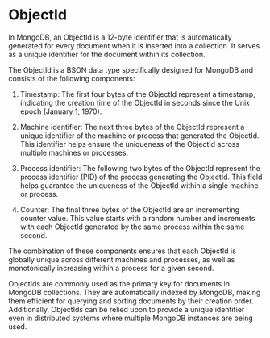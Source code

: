 # ObjectId

In MongoDB, an ObjectId is a 12-byte identifier that is automatically generated for every document when it is inserted into a collection. It serves as a unique identifier for the document within its collection.

The ObjectId is a BSON data type specifically designed for MongoDB and consists of the following components:

1. Timestamp: The first four bytes of the ObjectId represent a timestamp, indicating the creation time of the ObjectId in seconds since the Unix epoch (January 1, 1970).

2. Machine identifier: The next three bytes of the ObjectId represent a unique identifier of the machine or process that generated the ObjectId. This identifier helps ensure the uniqueness of the ObjectId across multiple machines or processes.

3. Process identifier: The following two bytes of the ObjectId represent the process identifier (PID) of the process generating the ObjectId. This field helps guarantee the uniqueness of the ObjectId within a single machine or process.

4. Counter: The final three bytes of the ObjectId are an incrementing counter value. This value starts with a random number and increments with each ObjectId generated by the same process within the same second.

The combination of these components ensures that each ObjectId is globally unique across different machines and processes, as well as monotonically increasing within a process for a given second.

ObjectIds are commonly used as the primary key for documents in MongoDB collections. They are automatically indexed by MongoDB, making them efficient for querying and sorting documents by their creation order. Additionally, ObjectIds can be relied upon to provide a unique identifier even in distributed systems where multiple MongoDB instances are being used.
